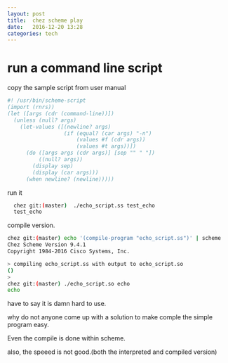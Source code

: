 ```yaml
---
layout: post
title:  chez scheme play 
date:   2016-12-20 13:28 
categories: tech 
---
```


# run a command line script

copy the sample script from user manual

```scheme
#! /usr/bin/scheme-script 
(import (rnrs))
(let ([args (cdr (command-line))])
  (unless (null? args)
    (let-values ([(newline? args)
                  (if (equal? (car args) "-n")
                      (values #f (cdr args))
                      (values #t args))])
      (do ([args args (cdr args)] [sep "" " "])
          ((null? args))
        (display sep)
        (display (car args)))
      (when newline? (newline)))))

```
run it

```bash
  chez git:(master)  ./echo_script.ss test_echo
  test_echo
```
compile version.


```bash
chez git:(master) echo '(compile-program "echo_script.ss")' | scheme
Chez Scheme Version 9.4.1
Copyright 1984-2016 Cisco Systems, Inc.

> compiling echo_script.ss with output to echo_script.so
()
>
chez git:(master) ./echo_script.so echo
echo

```
have to say it is damn hard to use.

why do not anyone come up with a solution to make comple the simple program easy.

Even the compile is done within scheme.

also, the speeed is not good.(both the interpreted and compiled version)


